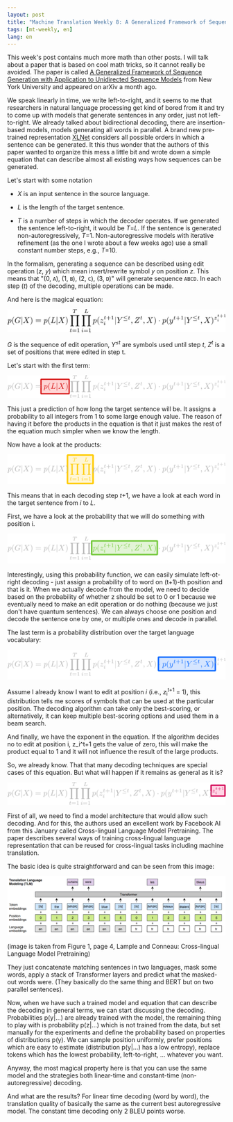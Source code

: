 ```yaml
---
layout: post
title: "Machine Translation Weekly 8: A Generalized Framework of Sequence Generation"
tags: [mt-weekly, en]
lang: en
---
```


This week's post contains much more math than other posts. I will talk about a
paper that is based on cool math tricks, so it cannot really be avoided. The
paper is called [A Generalized Framework of Sequence Generation with
Application to Unidirected Sequence
Models](https://arxiv.org/pdf/1905.12790.pdf) from New York University and
appeared on arXiv a month ago.

We speak linearly in time, we write left-to-right, and it seems to me that
researchers in natural language processing get kind of bored from it and try to
come up with models that generate sentences in any order, just not
left-to-right. We already talked about bidirectional decoding, there are
insertion-based models, models generating all words in parallel. A brand new
pre-trained representation [XLNet](https://arxiv.org/pdf/1906.08237.pdf)
considers all possible orders in which a sentence can be generated. It this
thus wonder that the authors of this paper wanted to organize this mess a
little bit and wrote down a simple equation that can describe almost all
existing ways how sequences can be generated.

Let's start with some notation

* _X_ is an input sentence in the source language.

* _L_ is the length of the target sentence.

* _T_ is a number of steps in which the decoder operates. If we generated the
sentence left-to-right, it would be _T_=_L_. If the sentence is generated
non-autoregressively, _T_=1. Non-autoregressive models with iterative refinement
(as the one I wrote about a few weeks ago) use a small constant number steps,
e.g., _T_=10.

In the formalism, generating a sequence can be described using edit operation
(_z_, _y_) which mean insert/rewrite symbol _y_ on position _z_. This means
that "(0, `A`), (1, `B`), (2, `C`), (3, `D`)" will generate sequence `ABCD`. In
each step (_t_) of the decoding, multiple operations can be made.

And here is the magical equation:

![Masked cross-lingual LM](/assets/MT-Weekly-8/equation.svg)

_G_ is the sequence of edit operation, _Y<sup>≤t</sup>_ are symbols used until
step _t_, _Z<sup>t</sup>_ is a set of positions that were edited in step t.

Let's start with the first term:

![Masked cross-lingual LM: length](/assets/MT-Weekly-8/equation_length.svg)

This just a prediction of how long the target sentence will be. It assigns a
probability to all integers from 1 to some large enough value. The reason of
having it before the products in the equation is that it just makes the rest of
the equation much simpler when we know the length.

Now have a look at the products:

![Masked cross-lingual LM: length](/assets/MT-Weekly-8/equation_products.svg)

This means that in each decoding step _t_+1, we have a look at each word in the
target sentence from _i_ to _L_.

First, we have a look at the probability that we will do something with
position i.

![Masked cross-lingual LM: length](/assets/MT-Weekly-8/equation_position.svg)

Interestingly, using this probability function, we can easily
simulate left-ot-right decoding - just assign a probability of to word on
(t+1)-th position and that is it. When we actually decode from the model, we
need to decide based on the probability of whether z should be set to 0 or 1
because we eventually need to make an edit operation or do nothing (because we
just don't have quantum sentences). We can always choose one position and
decode the sentence one by one, or multiple ones and decode in parallel.

The last term is a probability distribution over the target language
vocabulary:

![Masked cross-lingual LM: length](/assets/MT-Weekly-8/equation_word.svg)

Assume I already know I want to edit at position _i_ (i.e.,
_z_<sub>i</sub><sup>t+1</sup> = 1), this distribution tells me scores of
symbols that can be used at the particular position. The decoding algorithm can
take only the best-scoring, or alternatively, it can keep multiple best-scoring
options and used them in a beam search.

And finally, we have the exponent in the equation. If the algorithm decides no
to edit at position i, z_i^t+1 gets the value of zero, this will make the
product equal to 1 and it will not influence the result of the large products.

So, we already know. That that many decoding techniques are special cases of
this equation. But what will happen if it remains as general as it is?

![Masked cross-lingual LM: length](/assets/MT-Weekly-8/equation_exponent.svg)

First of all, we need to find a model architecture that would allow such
decoding. And for this, the authors used an excellent work by Facebook AI from
this January called Cross-lingual Language Model Pretraining. The paper
describes several ways of training cross-lingual language representation that
can be reused for cross-lingual tasks including machine translation.

The basic idea is quite straightforward and can be seen from this image:

![Masked cross-lingual LM](/assets/MT-Weekly-8/lample.png)

(image is taken from Figure 1, page 4, Lample and Conneau: Cross-lingual
Language Model Pretraining)

They just concatenate matching sentences in two languages, mask some words,
apply a stack of Transformer layers and predict what the masked-out words were.
(They basically do the same thing and BERT but on two parallel sentences).

Now, when we have such a trained model and equation that can describe the
decoding in general terms, we can start discussing the decoding. Probabilities
p(y|...) are already trained with the model, the remaining thing to play with
is probability p(z|...) which is not trained from the data, but set manually
for the experiments and define the probability based on properties of
distributions p(y). We can sample position uniformly, prefer positions which
are easy to estimate (distribution p(y|...) has a low entropy), replace tokens
which has the lowest probability,  left-to-right, ... whatever you want.

Anyway, the most magical property here is that you can use the same model and
the strategies both linear-time and constant-time (non-autoregressive)
decoding.

And what are the results? For linear time decoding (word by word), the
translation quality of basically the same as the current best autoregressive
model. The constant time decoding only 2 BLEU points worse.
